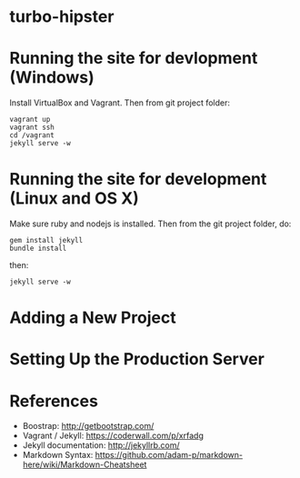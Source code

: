 turbo-hipster
=============

# Running the site for devlopment (Windows)

Install VirtualBox and Vagrant. Then from git project folder:

	vagrant up
	vagrant ssh
	cd /vagrant
	jekyll serve -w

# Running the site for development (Linux and OS X)
Make sure ruby and nodejs is installed. Then from the git project folder, do:

	gem install jekyll
	bundle install

then:

	jekyll serve -w

# Adding a New Project


# Setting Up the Production Server


# References
- Boostrap: http://getbootstrap.com/
- Vagrant / Jekyll: https://coderwall.com/p/xrfadg
- Jekyll documentation: http://jekyllrb.com/
- Markdown Syntax: https://github.com/adam-p/markdown-here/wiki/Markdown-Cheatsheet